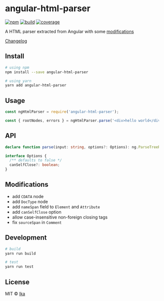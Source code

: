 # angular-html-parser

[![npm](https://img.shields.io/npm/v/angular-html-parser.svg)](https://www.npmjs.com/package/angular-html-parser)
[![build](https://img.shields.io/travis/ikatyang/angular-html-parser/master.svg)](https://travis-ci.com/ikatyang/angular-html-parser/builds)
[![coverage](https://img.shields.io/codecov/c/github/ikatyang/angular-html-parser/master.svg)](https://codecov.io/gh/ikatyang/angular-html-parser)

A HTML parser extracted from Angular with some [modifications](#modifications)

[Changelog](https://github.com/ikatyang/angular-html-parser/blob/master/packages/angular-html-parser/CHANGELOG.md)

## Install

```sh
# using npm
npm install --save angular-html-parser

# using yarn
yarn add angular-html-parser
```

## Usage

```js
const ngHtmlParser = require('angular-html-parser');

const { rootNodes, errors } = ngHtmlParser.parse('<div>hello world</div>');
```

## API

```ts
declare function parse(input: string, options?: Options): ng.ParseTreeResult;

interface Options {
  /** defaults to false */
  canSelfClose?: boolean;
}
```

## Modifications

- add `CDATA` node
- add `DocType` node
- add `nameSpan` field to `Element` and `Attribute`
- add `canSelfClose` option
- allow case-insensitive non-foreign closing tags
- fix `sourceSpan` in `Comment`

## Development

```sh
# build
yarn run build

# test
yarn run test
```

## License

MIT © [Ika](https://github.com/ikatyang)
